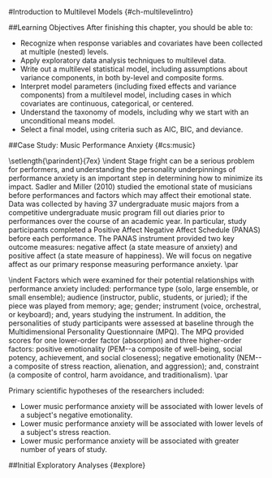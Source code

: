 #Introduction to Multilevel Models {#ch-multilevelintro}

##Learning Objectives
  After finishing this chapter, you should be able to:

- Recognize when response variables and covariates have been collected at multiple (nested) levels.
- Apply exploratory data analysis techniques to multilevel data.
- Write out a multilevel statistical model, including assumptions about variance components, in both by-level and composite forms.
- Interpret model parameters (including fixed effects and variance components) from a multilevel model, including cases in which covariates are continuous, categorical, or centered.
- Understand the taxonomy of models, including why we start with an unconditional means model.
- Select a final model, using criteria such as AIC, BIC, and deviance.

##Case Study: Music Performance Anxiety {#cs:music}

\setlength{\parindent}{7ex}
\indent Stage fright can be a serious problem for performers, and understanding the personality underpinnings of performance anxiety is an important step in determining how to minimize its impact.  Sadler and Miller (2010) studied the emotional state of musicians before performances and factors which may affect their emotional state.  Data was collected by having 37 undergraduate music majors from a competitive undergraduate music program fill out diaries prior to performances over the course of an academic year.  In particular, study participants completed a Positive Affect Negative Affect Schedule (PANAS) before each performance.  The PANAS instrument provided two key outcome measures:  negative affect (a state measure of anxiety) and positive affect (a state measure of happiness).  We will focus on negative affect as our primary response measuring performance anxiety.  \par

\indent Factors which were examined for their potential relationships with performance anxiety included:  performance type (solo, large ensemble, or small ensemble); audience (instructor, public, students, or juried); if the piece was played from memory; age; gender; instrument (voice, orchestral, or keyboard); and, years studying the instrument.  In addition, the personalities of study participants were assessed at baseline through the Multidimensional Personality Questionnaire (MPQ).  The MPQ provided scores for one lower-order factor (absorption) and three higher-order factors: positive emotionality (PEM--a composite of well-being, social potency, achievement, and social closeness); negative emotionality (NEM--a composite of stress reaction, alienation, and aggression); and, constraint (a composite of control, harm avoidance, and traditionalism). \par

Primary scientific hypotheses of the researchers included:

- Lower music performance anxiety will be associated with lower levels of a subject's negative emotionality.
- Lower music performance anxiety will be associated with lower levels of a subject's stress reaction.
- Lower music performance anxiety will be associated with greater number of years of study.

##Initial Exploratory Analyses {#explore}
